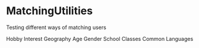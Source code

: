 # MatchingUtilities
Testing different ways of matching users

Hobby
Interest
Geography
Age
Gender
School Classes
Common Languages
